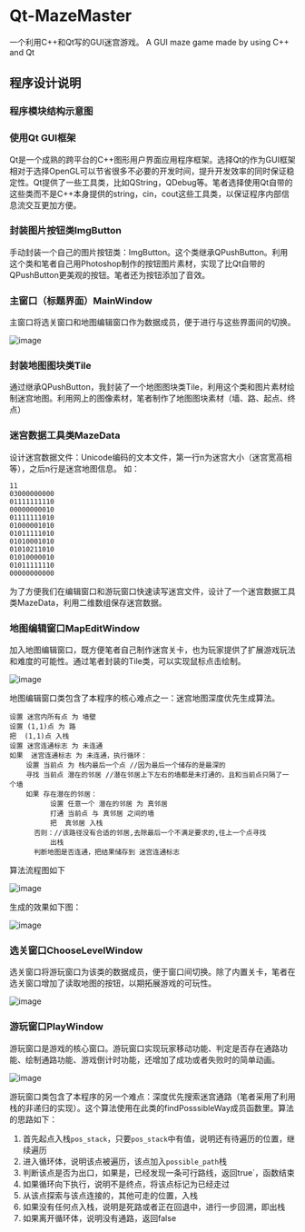 # Qt-MazeMaster

一个利用C++和Qt写的GUI迷宫游戏。 A GUI maze game made by using C++ and Qt

## 程序设计说明

### 程序模块结构示意图

### 使用Qt GUI框架

Qt是一个成熟的跨平台的C++图形用户界面应用程序框架。选择Qt的作为GUI框架相对于选择OpenGL可以节省很多不必要的开发时间，提升开发效率的同时保证稳定性。Qt提供了一些工具类，比如QString，QDebug等。笔者选择使用Qt自带的这些类而不是C++本身提供的string，cin，cout这些工具类，以保证程序内部信息流交互更加方便。
 

### 封装图片按钮类ImgButton

手动封装一个自己的图片按钮类：ImgButton。这个类继承QPushButton。利用这个类和笔者自己用Photoshop制作的按钮图片素材，实现了比Qt自带的QPushButton更美观的按钮。笔者还为按钮添加了音效。



### 主窗口（标题界面）MainWindow

主窗口将选关窗口和地图编辑窗口作为数据成员，便于进行与这些界面间的切换。

![image](C:\Users\zezhe\Desktop\11111\1.assets\1594872737075.png) 

### 封装地图图块类Tile

通过继承QPushButton，我封装了一个地图图块类Tile，利用这个类和图片素材绘制迷宫地图。利用网上的图像素材，笔者制作了地图图块素材（墙、路、起点、终点）



### 迷宫数据工具类MazeData

设计迷宫数据文件：Unicode编码的文本文件，第一行n为迷宫大小（迷宫宽高相等），之后n行是迷宫地图信息。
如：

```
11
03000000000
01111111110
00000000010
01111111010
01000001010
01011111010
01010001010
01010211010
01010000010
01011111110
00000000000
```

为了方便我们在编辑窗口和游玩窗口快速读写迷宫文件，设计了一个迷宫数据工具类MazeData，利用二维数组保存迷宫数据。

### 地图编辑窗口MapEditWindow

加入地图编辑窗口，既方便笔者自己制作迷宫关卡，也为玩家提供了扩展游戏玩法和难度的可能性。通过笔者封装的Tile类，可以实现鼠标点击绘制。

![image](C:\Users\zezhe\Desktop\11111\1.assets\1594872790176.png)

地图编辑窗口类包含了本程序的核心难点之一：迷宫地图深度优先生成算法。

```
设置 迷宫内所有点 为 墙壁
设置 (1,1)点 为 路
把  (1,1)点 入栈
设置 迷宫连通标志 为 未连通
如果  迷宫连通标志 为 未连通，执行循环：
    设置 当前点 为 栈内最后一个点 //因为最后一个储存的是最深的
    寻找 当前点 潜在的邻居 //潜在邻居上下左右的墙都是未打通的，且和当前点只隔了一个墙
    如果 存在潜在的邻居：
		  设置 任意一个 潜在的邻居 为 真邻居
		  打通 当前点 与 真邻居 之间的墙
		  把  真邻居 入栈
	  否则：//该路径没有合适的邻居,去除最后一个不满足要求的,往上一个点寻找
		  出栈 
	  判断地图是否连通，把结果储存到 迷宫连通标志

```

算法流程图如下

![image](C:\Users\zezhe\Desktop\11111\1.assets\1594872824516.png)

生成的效果如下图：

![image](C:\Users\zezhe\Desktop\11111\1.assets\1594872801315.png)

### 选关窗口ChooseLevelWindow

选关窗口将游玩窗口为该类的数据成员，便于窗口间切换。除了内置关卡，笔者在选关窗口增加了读取地图的按钮，以期拓展游戏的可玩性。

![image](C:\Users\zezhe\Desktop\11111\1.assets\1594872838783.png)



### 游玩窗口PlayWindow

游玩窗口是游戏的核心窗口。游玩窗口实现玩家移动功能、判定是否存在通路功能、绘制通路功能、游戏倒计时功能，还增加了成功或者失败时的简单动画。

![image](C:\Users\zezhe\Desktop\11111\1.assets\1594872853885.png)

游玩窗口类包含了本程序的另一个难点：深度优先搜索迷宫通路（笔者采用了利用栈的非递归的实现）。这个算法使用在此类的findPosssibleWay成员函数里。算法的思路如下：

1. 首先起点入栈``pos_stack``，只要``pos_stack``中有值，说明还有待遍历的位置，继续遍历
2. 进入循环体，说明该点被遍历，该点加入``possible_path``栈
3. 判断该点是否为出口，如果是，已经发现一条可行路线，返回true`，函数结束
4. 如果循环向下执行，说明不是终点，将该点标记为已经走过
5. 从该点探索与该点连接的，其他可走的位置，入栈
6. 如果没有任何点入栈，说明是死路或者正在回退中，进行一步回溯，即出栈
7. 如果离开循环体，说明没有通路，返回false
